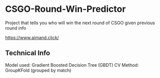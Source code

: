 # CSGO-Round-Win-Predictor
Project that tells you who will win the next round of CSGO given previous round info

https://www.aimand.click/

## Technical Info
Model used: Gradient Boosted Decision Tree (GBDT)
CV Method: GroupKFold (grouped by match)
